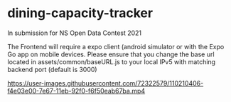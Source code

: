 # dining-capacity-tracker
In submission for NS Open Data Contest 2021

The Frontend will require a expo client (android simulator or with the Expo Go app on mobile devices. Please ensure that you change the base url located in assets/common/baseURL.js to your local IPv5 with matching backend port (default is 3000)

https://user-images.githubusercontent.com/72322579/110210406-f4e03e00-7e67-11eb-92f0-f6f50eab67ba.mp4
